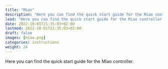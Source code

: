 ```yaml
---
title: "Miao"
description: "Here you can find the quick start guide for the Miao controller."
lead: "Here you can find the quick start guide for the Miao controller."
date: 2022-10-01T21:35:03+02:00
lastmod: 2022-10-01T21:35:03+02:00
draft: false
images: [miao.png]
categories: instructions
weight: 24
---
```


Here you can find the quick start guide for the Miao controller.
